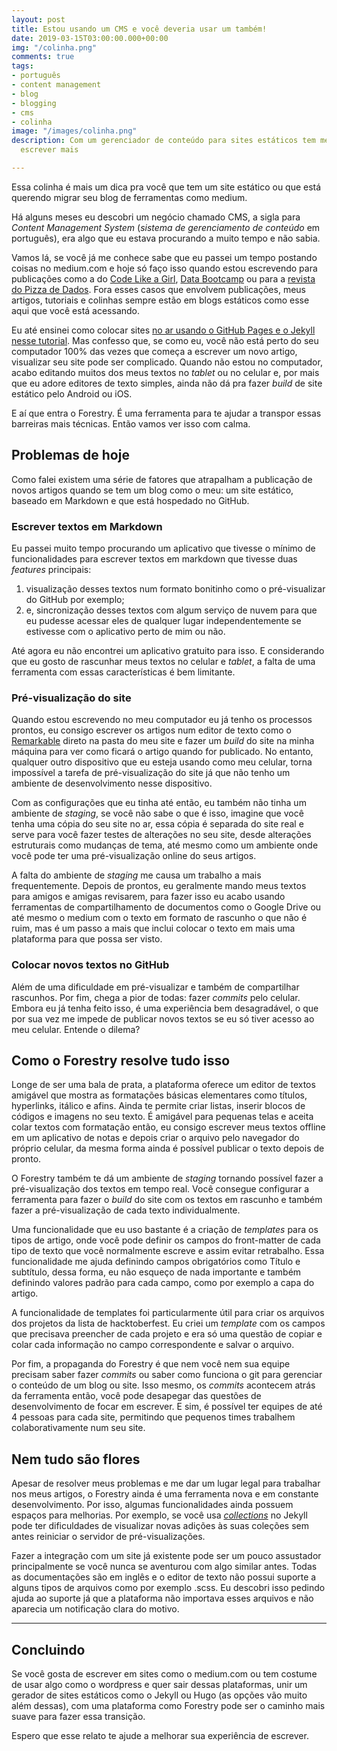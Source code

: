 ```yaml
---
layout: post
title: Estou usando um CMS e você deveria usar um também!
date: 2019-03-15T03:00:00.000+00:00
img: "/colinha.png"
comments: true
tags:
- português
- content management
- blog
- blogging
- cms
- colinha
image: "/images/colinha.png"
description: Com um gerenciador de conteúdo para sites estáticos tem me ajudado a
  escrever mais

---
```

Essa colinha é mais um dica pra você que tem um site estático ou que está querendo migrar seu blog de ferramentas como medium.

Há alguns meses eu descobri um negócio chamado CMS, a sigla para _Content Management System_ (_sistema de gerenciamento de conteúdo_ em português), era algo que eu estava procurando a muito tempo e não sabia.

Vamos lá, se você já me conhece sabe que eu passei um tempo postando coisas no medium.com e hoje só faço isso quando estou escrevendo para publicações como a do [Code Like a Girl](https://code.likeagirl.io/), [Data Bootcamp](https://medium.com/databootcamp) ou para a [revista do Pizza de Dados](https://medium.com/pizzadedados). Fora esses casos que envolvem publicações, meus artigos, tutoriais e colinhas sempre estão em blogs estáticos como esse aqui que você está acessando.

Eu até ensinei como colocar sites [no ar usando o GitHub Pages e o Jekyll nesse tutorial](jtemporal.com/do-tema-ao-ar/). Mas confesso que, se como eu, você não está perto do seu computador 100% das vezes que começa a escrever um novo artigo, visualizar seu site pode ser complicado. Quando não estou no computador, acabo editando muitos dos meus textos no _tablet_ ou no celular e, por mais que eu adore editores de texto simples, ainda não dá pra fazer _build_ de site estático pelo Android ou iOS.

E aí que entra o Forestry. É uma ferramenta para te ajudar a transpor essas barreiras mais técnicas. Então vamos ver isso com calma.

## Problemas de hoje

Como falei existem uma série de fatores que atrapalham a publicação de novos artigos quando se tem um blog como o meu: um site estático, baseado em Markdown e que está hospedado no GitHub.

### Escrever textos em Markdown

Eu passei muito tempo procurando um aplicativo que tivesse o mínimo de funcionalidades para escrever textos em markdown que tivesse duas _features_ principais:

1. visualização desses textos num formato bonitinho como o pré-visualizar do GitHub por exemplo;
2. e, sincronização desses textos com algum serviço de nuvem para que eu pudesse acessar eles de qualquer lugar independentemente se estivesse com o aplicativo perto de mim ou não.

Até agora eu não encontrei um aplicativo gratuito para isso. E considerando que eu gosto de rascunhar meus textos no celular e _tablet_, a falta de uma ferramenta com essas características é bem limitante.

### Pré-visualização do site

Quando estou escrevendo no meu computador eu já tenho os processos prontos, eu consigo escrever os artigos num editor de texto como o [Remarkable](https://remarkableapp.github.io/) direto na pasta do meu site e fazer um _build_ do site na minha máquina para ver como ficará o artigo quando for publicado. No entanto, qualquer outro dispositivo que eu esteja usando como meu celular, torna impossível a tarefa de pré-visualização do site já que não tenho um ambiente de desenvolvimento nesse dispositivo.

Com as configurações que eu tinha até então, eu também não tinha um ambiente de _staging_, se você não sabe o que é isso, imagine que você tenha uma cópia do seu site no ar, essa cópia é separada do site real e serve para você fazer testes de alterações no seu site, desde alterações estruturais como mudanças de tema, até mesmo como um ambiente onde você pode ter uma pré-visualização online do seus artigos.

A falta do ambiente de _staging_ me causa um trabalho a mais frequentemente. Depois de prontos, eu geralmente mando meus textos para amigos e amigas revisarem, para fazer isso eu acabo usando ferramentas de compartilhamento de documentos como o Google Drive ou até mesmo o medium com o texto em formato de rascunho o que não é ruim, mas é um passo a mais que inclui colocar o texto em mais uma plataforma para que possa ser visto.

### Colocar novos textos no GitHub

Além de uma dificuldade em pré-visualizar e também de compartilhar rascunhos. Por fim, chega a pior de todas: fazer _commits_ pelo celular. Embora eu já tenha feito isso, é uma experiência bem desagradável, o que por sua vez me impede de publicar novos textos se eu só tiver acesso ao meu celular. Entende o dilema?

## Como o Forestry  resolve tudo isso

Longe de ser uma bala de prata, a plataforma oferece um editor de textos amigável que mostra as formatações básicas elementares como títulos, hyperlinks, itálico e afins. Ainda te permite criar listas, inserir blocos de códigos e imagens no seu texto. É amigável para pequenas telas e aceita colar textos com formatação então, eu consigo escrever meus textos offline em um aplicativo de notas e depois criar o arquivo pelo navegador do próprio celular, da mesma forma ainda é possível publicar o texto depois de pronto.

O Forestry também te dá um ambiente de _staging_ tornando possível fazer a pré-visualização dos textos em tempo real. Você consegue configurar a ferramenta para fazer o _build_ do site com os textos em rascunho e também fazer a pré-visualização de cada texto individualmente.

Uma funcionalidade que eu uso bastante é a criação de _templates_ para os tipos de artigo, onde você pode definir os campos do front-matter de cada tipo de texto que você normalmente escreve e assim evitar retrabalho. Essa funcionalidade me ajuda definindo campos obrigatórios como Título e subtítulo, dessa forma, eu não esqueço de nada importante e também definindo valores padrão para cada campo, como por exemplo a capa do artigo.

A funcionalidade de templates foi particularmente útil para criar os arquivos dos projetos da lista de hacktoberfest. Eu criei um _template_ com os campos que precisava preencher de cada projeto e era só uma questão de copiar e colar cada informação no campo correspondente e salvar o arquivo.

Por fim, a propaganda do Forestry é que nem você nem sua equipe precisam saber fazer _commits_ ou saber como funciona o git para gerenciar o conteúdo de um blog ou site. Isso mesmo, os _commits_ acontecem atrás da ferramenta então, você pode desapegar das questões de desenvolvimento de focar em escrever. E sim, é possível ter equipes de até 4 pessoas para cada site, permitindo que pequenos times trabalhem colaborativamente num seu site.

## Nem tudo são flores

Apesar de resolver meus problemas e me dar um lugar legal para trabalhar nos meus artigos, o Forestry ainda é uma ferramenta nova e em constante desenvolvimento. Por isso, algumas funcionalidades ainda possuem espaços para melhorias. Por exemplo, se você usa [_collections_](https://jekyllrb.com/docs/collections/) no Jekyll pode ter dificuldades de visualizar novas adições às suas coleções sem antes reiniciar o servidor de pré-visualizações.

Fazer a integração com um site já existente pode ser um pouco assustador principalmente se você nunca se aventurou com algo similar antes. Todas as documentações são em inglês e o editor de texto não possui suporte a alguns tipos de arquivos como por exemplo .scss. Eu descobri isso pedindo ajuda ao suporte já que a plataforma não importava esses arquivos e não aparecia um notificação clara do motivo.

***

## Concluindo

Se você gosta de escrever em sites como o medium.com ou tem costume de usar algo como o wordpress e quer sair dessas plataformas, unir um gerador de sites estáticos como o Jekyll ou Hugo (as opções vão muito além dessas), com uma plataforma como Forestry pode ser o caminho mais suave para fazer essa transição.

Espero que esse relato te ajude a melhorar sua experiência de escrever. 